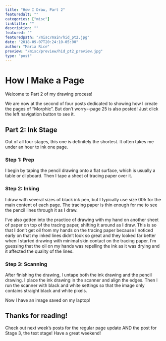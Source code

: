 ```yaml
---
title: "How I Draw, Part 2"
featuredalt: ""
categories: ["misc"]
linktitle: ""
description: ""
featured: ""
featuredpath: "/misc/main/hid_pt2.jpg"
date: "2018-09-07T20:24:10-05:00"
author: "Maria Rice"
preview: "/misc/preview/hid_pt2_preview.jpg"
type: "post"
---
```


# How I Make a Page

Welcome to Part 2 of my drawing process!

We are now at the second of four posts dedicated to
showing how I create the pages of “Morphic”. But don’t
worry--page 25 is also posted! Just click the left
navigation button to see it.

## Part 2: Ink Stage

Out of all four stages, this one is definitely the
shortest. It often takes me under an hour to ink one page.

### Step 1: Prep

I begin by taping the pencil drawing onto a flat surface,
which is usually a table or clipboard. Then I tape a sheet
of tracing paper over it.

### Step 2: Inking

I draw with several sizes of black ink pen, but I typically
use size 005 for the main content of each page. The tracing
paper is thin enough for me to see the pencil lines through
it as I draw.

I’ve also gotten into the practice of drawing with my hand
on another sheet of paper on top of the tracing paper,
shifting it around as I draw. This is so that I don’t get
oil from my hands on the tracing paper because I noticed
early on that my inked lines didn’t look so great and they
looked far better when I started drawing with minimal skin
contact on the tracing paper. I’m guessing that the oil on
my hands was repelling the ink as it was drying and it
affected the quality of the lines.

### Step 3: Scanning

After finishing the drawing, I untape both the ink drawing
and the pencil drawing. I place the ink drawing in the
scanner and align the edges. Then I run the scanner with black and white
settings so that the image only contains straight black and
white pixels.

Now I have an image saved on my laptop!

## Thanks for reading!

Check out next week’s posts for the regular page update AND the post for Stage 3, the text stage!
Have a great weekend!
